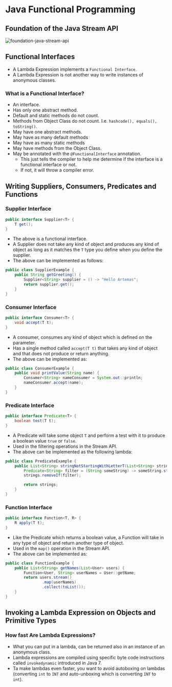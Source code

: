 # Java Functional Programming

## Foundation of the Java Stream API

![foundation-java-stream-api](https://user-images.githubusercontent.com/29547780/104248248-0e18cf80-5461-11eb-8cd1-0195f33b21d1.png)


## Functional Interfaces

* A Lambda Expression implements a `Functional Interface`.
* A Lambda Expression is not another way to write instances of anonymous classes.

### What is a Functional Interface?

* An interface.
* Has only one abstract method.
* Default and static methods do not count.
* Methods from Object Class do not count. I.e. `hashcode(), equals(), toString()`.
* May have one abstract methods.
* May have as many default methods
* May have as many static methods 
* May have methods from the Object Class.
* May be annotated with the `@FunctionalInterface` annotation.
    * This just tells the compiler to help me determine if the interface is a functional interface or not.
    * If not, it will throw a compiler error.
    
## Writing Suppliers, Consumers, Predicates and Functions

### Supplier Interface
```java
public interface Supplier<T> {
    T get();
}
```

* The above is a functional interface.
* A Supplier does not take any kind of object and produces any kind of object as long as it matches the `T` type you define when you define the supplier.
* The above can be implemented as follows:

```java
public class SupplierExample {
    public String getGreeting() {
        Supplier<String> supplier = () -> "Hello Artemas";
        return supplier.get();
    }
}
```

### Consumer Interface

```java
public interface Consumer<T> {
    void accept(T t);
}
```

* A consumer, consumes any kind of object which is defined on the parameter.
* Has a single method called `accept(T t)` that takes any kind of object and that does not produce or return anything.
* The above can be implemented as:

```java
public class ConsumerExample {
    public void printValue(String name) {
        Consumer<String> nameConsumer = System.out::println;
        nameConsumer.accept(name);
    }
}
```

### Predicate Interface

```java
public interface Predicate<T> {
    boolean test(T t);
}
```

* A Predicate will take some object `T` and perform a test with it to produce a boolean value `true` or `false`.
* Used in the filtering operations in the Stream API.
* The above can be implemented as the following lambda:

```java
public class PredicateExample {
    public List<String> stringNotStartingWithLetterT(List<String> strings) {
        Predicate<String> filter = (String someString) -> someString.startsWith("t");
        strings.removeIf(filter);

        return strings;
    }
}
```

### Function Interface
```java
public interface Function<T, R> {
    R apply(T t);
}
```

* Like the Predicate which returns a boolean value, a Function will take in any type of object and return another type of object.
* Used in the `map()` operation in the Stream API.
* The above can be implemented as: 

```java
public class FunctionExample {
    public List<String> getNames(List<User> users) {
        Function<User, String> userNames = User::getName;
        return users.stream()
                .map(userNames)
                .collect(toList());
    }
}
```

## Invoking a Lambda Expression on Objects and Primitive Types

### How fast Are Lambda Expressions?

* What you can put in a lambda, can be returned also in an instance of an anonymous class.
* Lambda expressions are compiled using specific byte code instructions called `invokedynamic` introduced in Java 7.
* Ta make lambdas even faster, you want to avoid autoboxing on lambdas (converting `int` to `INT` and auto-unboxing which is converting `INT` to `int`).